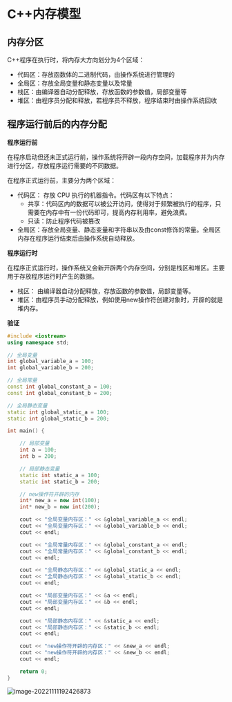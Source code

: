 # C++内存模型

## 内存分区

C++程序在执行时，将内存大方向划分为4个区域：

- 代码区：存放函数体的二进制代码，由操作系统进行管理的
- 全局区：存放全局变量和静态变量以及常量
- 栈区：由编译器自动分配释放，存放函数的参数值，局部变量等
- 堆区：由程序员分配和释放，若程序员不释放，程序结束时由操作系统回收



## 程序运行前后的内存分配

**程序运行前**

在程序启动但还未正式运行前，操作系统将开辟一段内存空间，加载程序并为内存进行分区，存放程序运行需要的不同数据。

在程序正式运行前，主要分为两个区域：

- 代码区： 存放 CPU 执行的机器指令。代码区有以下特点：
  - 共享：代码区内的数据可以被公开访问，使得对于频繁被执行的程序，只需要在内存中有一份代码即可，提高内存利用率，避免浪费。
  - 只读：防止程序代码被篡改
- 全局区：存放全局变量、静态变量和字符串以及由const修饰的常量。全局区内存在程序运行结束后由操作系统自动释放。



**程序运行时**

在程序正式运行时，操作系统又会新开辟两个内存空间，分别是栈区和堆区。主要用于存放程序运行时产生的数据。

- 栈区： 由编译器自动分配释放，存放函数的参数值，局部变量等。
- 堆区：由程序员手动分配释放，例如使用new操作符创建对象时，开辟的就是堆内存。



**验证**

```c++
#include <iostream>
using namespace std;

// 全局变量
int global_variable_a = 100;
int global_variable_b = 200;

// 全局常量
const int global_constant_a = 100;
const int global_constant_b = 200;

// 全局静态变量
static int global_static_a = 100;
static int global_static_b = 200;

int main() {

    // 局部变量
    int a = 100;
    int b = 200;

    // 局部静态变量
    static int static_a = 100;
    static int static_b = 200;

    // new操作符开辟的内存
    int* new_a = new int(100);
    int* new_b = new int(200);

    cout << "全局变量内存区：" << &global_variable_a << endl;
    cout << "全局变量内存区：" << &global_variable_b << endl;
    cout << endl;

    cout << "全局常量内存区：" << &global_constant_a << endl;
    cout << "全局常量内存区：" << &global_constant_b << endl;
    cout << endl;

    cout << "全局静态内存区：" << &global_static_a << endl;
    cout << "全局静态内存区：" << &global_static_b << endl;
    cout << endl;

    cout << "局部变量内存区：" << &a << endl;
    cout << "局部变量内存区：" << &b << endl;
    cout << endl;

    cout << "局部静态内存区：" << &static_a << endl;
    cout << "局部静态内存区：" << &static_b << endl;
    cout << endl;

    cout << "new操作符开辟的内存区：" << &new_a << endl;
    cout << "new操作符开辟的内存区：" << &new_b << endl;
    cout << endl;

    return 0;
}
```

![image-20221111192426873](https://yvling-typora-image-1257337367.cos.ap-nanjing.myqcloud.com/typora/image-20221111192426873.png)
































